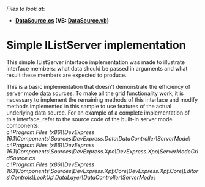 <!-- default file list -->
*Files to look at*:

* **[DataSource.cs](./CS/SimpleIListServer/DataSource.cs) (VB: [DataSource.vb](./VB/SimpleIListServer/DataSource.vb))**
<!-- default file list end -->
# Simple IListServer implementation


<p>This simple IListServer interface implementation was made to illustrate interface members: what data should be passed in arguments and what result these members are expected to produce.</p>
<p>This is a basic implementation that doesn't demonstrate the efficiency of server mode data sources. To make all the grid functionality work, it is necessary to implement the remaining methods of this interface and modify methods implemented in this sample to use features of the actual underlying data source. For an example of a complete implementation of this interface, refer to the source code of the built-in server mode components:<br><em>c:\Program Files (x86)\DevExpress 16.1\Components\Sources\DevExpress.Data\DataController\ServerMode\</em><br><em>c:\Program Files (x86)\DevExpress 16.1\Components\Sources\DevExpress.Xpo\DevExpress.Xpo\ServerModeGridSource.cs</em><br><em>c:\Program Files (x86)\DevExpress 16.1\Components\Sources\DevExpress.Xpf.Core\DevExpress.Xpf.Core\Editors\Controls\LookUp\DataLayer\DataController\ServerMode\</em><br><br></p>

<br/>


